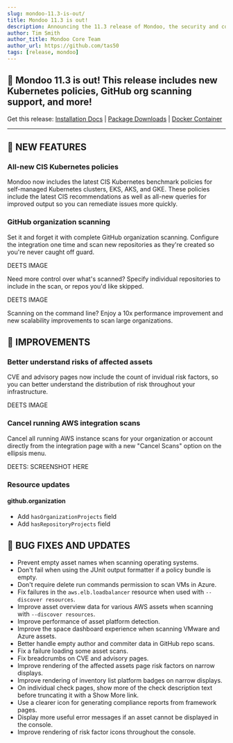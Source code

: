 ```yaml
---
slug: mondoo-11.3-is-out/
title: Mondoo 11.3 is out!
description: Announcing the 11.3 release of Mondoo, the security and compliance platform that prioritizes risks that matter most in your infrastructure.
author: Tim Smith
author_title: Mondoo Core Team
author_url: https://github.com/tas50
tags: [release, mondoo]
---
```


## 🥳 Mondoo 11.3 is out! This release includes new Kubernetes policies, GitHub org scanning support, and more!

Get this release: [Installation Docs](https://mondoo.com/docs/cnspec/) | [Package Downloads](https://releases.mondoo.com/cnspec/) | [Docker Container](https://hub.docker.com/r/mondoo/cnspec)

---

## 🎉 NEW FEATURES

### All-new CIS Kubernetes policies

Mondoo now includes the latest CIS Kubernetes benchmark policies for self-managed Kubernetes clusters, EKS, AKS, and GKE. These policies include the latest CIS recommendations as well as all-new queries for improved output so you can remediate issues more quickly.

### GitHub organization scanning

Set it and forget it with complete GitHub organization scanning. Configure the integration one time and scan new repositories as they're created so you're never caught off guard.

DEETS IMAGE

Need more control over what's scanned? Specify individual repositories to include in the scan, or repos you'd like skipped.

DEETS IMAGE

Scanning on the command line? Enjoy a 10x performance improvement and new scalability improvements to scan large organizations.

## 🧹 IMPROVEMENTS

### Better understand risks of affected assets

CVE and advisory pages now include the count of invidual risk factors, so you can better understand the distribution of risk throughout your infrastructure.

DEETS IMAGE

### Cancel running AWS integration scans

Cancel all running AWS instance scans for your organization or account directly from the integration page with a new "Cancel Scans" option on the ellipsis menu.

DEETS: SCREENSHOT HERE

### Resource updates

#### github.organization

- Add `hasOrganizationProjects` field
- Add `hasRepositoryProjects` field

## 🐛 BUG FIXES AND UPDATES

- Prevent empty asset names when scanning operating systems.
- Don't fail when using the JUnit output formatter if a policy bundle is empty.
- Don't require delete run commands permission to scan VMs in Azure.
- Fix failures in the `aws.elb.loadbalancer` resource when used with `--discover resources`.
- Improve asset overview data for various AWS assets when scanning with `--discover resources`.
- Improve performance of asset platform detection.
- Improve the space dashboard experience when scanning VMware and Azure assets.
- Better handle empty author and commiter data in GitHub repo scans.
- Fix a failure loading some asset scans.
- Fix breadcrumbs on CVE and advisory pages.
- Improve rendering of the affected assets page risk factors on narrow displays.
- Improve rendering of inventory list platform badges on narrow displays.
- On individual check pages, show more of the check description text before truncating it with a Show More link.
- Use a clearer icon for generating compliance reports from framework pages.
- Display more useful error messages if an asset cannot be displayed in the console.
- Improve rendering of risk factor icons throughout the console.
